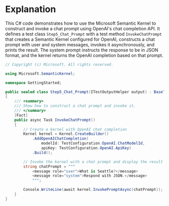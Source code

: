 # Explanation
This C# code demonstrates how to use the Microsoft Semantic Kernel to construct and invoke a chat prompt using OpenAI's chat completion API. It defines a test class `Step5_Chat_Prompt` with a test method `InvokeChatPrompt` that creates a Semantic Kernel configured for OpenAI, constructs a chat prompt with user and system messages, invokes it asynchronously, and prints the result. The system prompt instructs the response to be in JSON format, and the kernel returns the OpenAI completion based on that prompt.

```csharp
// Copyright (c) Microsoft. All rights reserved.

using Microsoft.SemanticKernel;

namespace GettingStarted;

public sealed class Step5_Chat_Prompt(ITestOutputHelper output) : BaseTest(output)
{
    /// <summary>
    /// Show how to construct a chat prompt and invoke it.
    /// </summary>
    [Fact]
    public async Task InvokeChatPrompt()
    {
        // Create a kernel with OpenAI chat completion
        Kernel kernel = Kernel.CreateBuilder()
            .AddOpenAIChatCompletion(
                modelId: TestConfiguration.OpenAI.ChatModelId,
                apiKey: TestConfiguration.OpenAI.ApiKey)
            .Build();

        // Invoke the kernel with a chat prompt and display the result
        string chatPrompt = """
            <message role="user">What is Seattle?</message>
            <message role="system">Respond with JSON.</message>
            """;

        Console.WriteLine(await kernel.InvokePromptAsync(chatPrompt));
    }
}
```